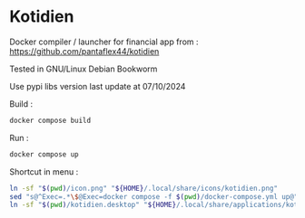 Kotidien
========

Docker compiler / launcher for financial app from :
https://github.com/pantaflex44/kotidien

Tested in GNU/Linux Debian Bookworm

Use pypi libs version last update at 07/10/2024

Build :
```bash
docker compose build
```

Run :
```bash
docker compose up
```

Shortcut in menu :
```bash
ln -sf "$(pwd)/icon.png" "${HOME}/.local/share/icons/kotidien.png"
sed "s@^Exec=.*\$@Exec=docker compose -f $(pwd)/docker-compose.yml up@" kotidien.desktop.example > ./kotidien.desktop
ln -sf "$(pwd)/kotidien.desktop" "${HOME}/.local/share/applications/kotidien.desktop"
```
